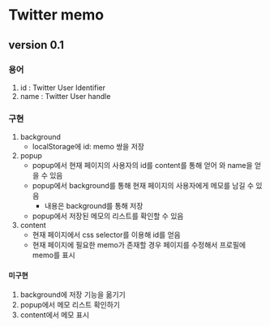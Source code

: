# Twitter memo
## version 0.1
### 용어
1. id : Twitter User Identifier
1. name : Twitter User handle
### 구현
1.  background
    *   localStorage에 id: memo 쌍을 저장
1.  popup
    *   popup에서 현재 페이지의 사용자의 id를 content를 통해 얻어 와 name을 얻을 수 있음
    *   popup에서 background를 통해 현재 페이지의 사용자에게 메모를 남길 수 있음
        *   내용은 background를 통해 저장
    *   popup에서 저장된 메모의 리스트를 확인할 수 있음
1.  content
    *   현재 페이지에서 css selector를 이용해 id를 얻음
    *   현재 페이지에 필요한 memo가 존재할 경우 페이지를 수정해서 프로필에 memo를 표시
####    미구현
1.  background에 저장 기능을 옮기기
1.  popup에서 메모 리스트 확인하기
1.  content에서 메모 표시